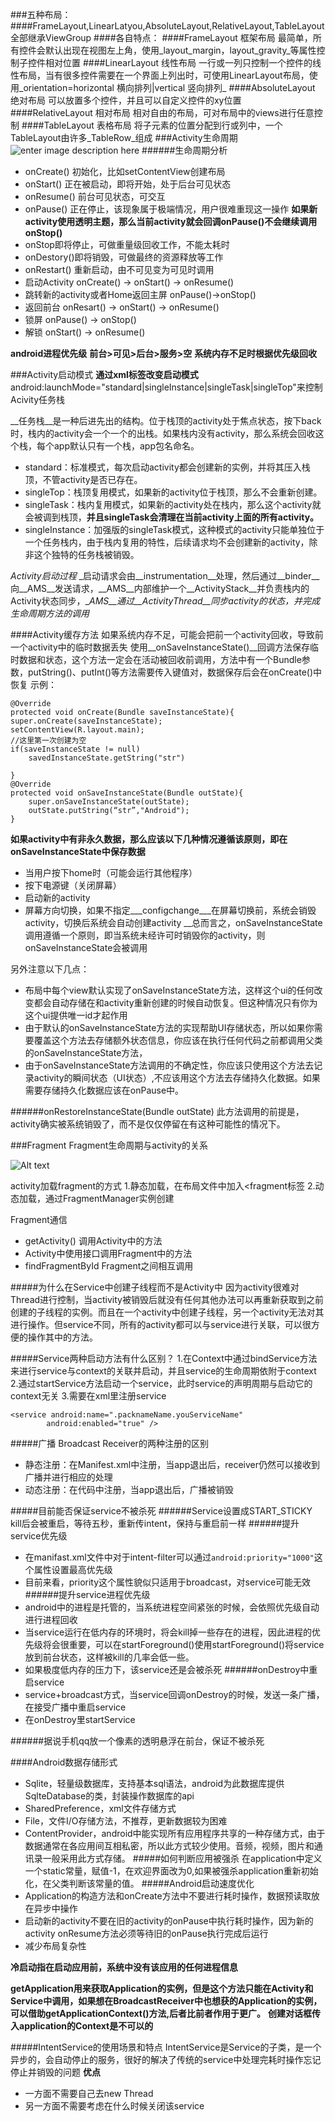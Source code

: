 ###五种布局：
####FrameLayout,LinearLatyou,AbsoluteLayout,RelativeLayout,TableLayout全部继承ViewGroup
####各自特点：
####FrameLayout 框架布局
最简单，所有控件会默认出现在视图左上角，使用_layout_margin，layout_gravity_等属性控制子控件相对位置
####LinearLayout 线性布局
一行或一列只控制一个控件的线性布局，当有很多控件需要在一个界面上列出时，可使用LinearLayout布局，使用_orientation=horizontal 横向排列|vertical 竖向排列_
####AbsoluteLayout 绝对布局
可以放置多个控件，并且可以自定义控件的xy位置
####RelativeLayout 相对布局
相对自由的布局，可对布局中的views进行任意控制
####TableLayout 表格布局
将子元素的位置分配到行或列中，一个TableLayout由许多_TableRow_组成
###Activity生命周期
![enter image description here](https://camo.githubusercontent.com/1523c46db6fb3e46f13db6effb0b27e972dd85d8/687474703a2f2f696d672e626c6f672e6373646e2e6e65742f3230313330383238313431393032383132)
######生命周期分析
- onCreate() 初始化，比如setContentView创建布局
- onStart() 正在被启动，即将开始，处于后台可见状态
- onResume() 前台可见状态，可交互
- onPause() 正在停止，该现象属于极端情况，用户很难重现这一操作
 __如果新activity使用透明主题，那么当前activity就会回调onPause()不会继续调用onStop()__
- onStop即将停止，可做重量级回收工作，不能太耗时
- onDestory()即将销毁，可做最终的资源释放等工作
- onRestart() 重新启动，由不可见变为可见时调用
- 启动Activity onCreate() -> onStart() -> onResume()
- 跳转新的activity或者Home返回主屏 onPause()->onStop()
- 返回前台 onResart() -> onStart() -> onResume()
- 锁屏  onPause() -> onStop()
- 解锁  onStart() -> onResume()

__android进程优先级__
__前台>可见>后台>服务>空__
__系统内存不足时根据优先级回收__

###Activity启动模式
__通过xml标签改变启动模式__
android:launchMode="standard|singleInstance|singleTask|singleTop"来控制Acivity任务栈

__任务栈__是一种后进先出的结构。位于栈顶的activity处于焦点状态，按下back时，栈内的activity会一个一个的出栈。如果栈内没有activity，那么系统会回收这个栈，每个app默认只有一个栈，app包名命名。

- standard：标准模式，每次启动activity都会创建新的实例，并将其压入栈顶，不管activity是否已存在。
- singleTop：栈顶复用模式，如果新的activity位于栈顶，那么不会重新创建。
- singleTask：栈内复用模式，如果新的activity处在栈内，那么这个activity就会被调到栈顶，__并且singleTask会清理在当前activity上面的所有activity。__
- singleInstance：加强版的singleTask模式，这种模式的activity只能单独位于一个任务栈内，由于栈内复用的特性，后续请求均不会创建新的activity，除非这个独特的任务栈被销毁。

_Activity启动过程_
_启动请求会由__instrumentation__处理，然后通过__binder__向__AMS__发送请求，__AMS__内部维护一个__ActivityStack__并负责栈内的Activity状态同步，__AMS__通过__ActivityThread__同步activity的状态，并完成生命周期方法的调用_

####Activity缓存方法
如果系统内存不足，可能会把前一个activity回收，导致前一个activity中的临时数据丢失
使用__onSaveInstanceState()__回调方法保存临时数据和状态，这个方法一定会在活动被回收前调用，方法中有一个Bundle参数，putString()、putInt()等方法需要传入键值对，数据保存后会在onCreate()中恢复
示例：
		
	@Override
	protected void onCreate(Bundle saveInstanceState){
	super.onCreate(saveInstanceState);
	setContentView(R.layout.main);
	//这里第一次创建为空
	if(saveInstanceState != null)
		savedInstanceState.getString("str")
	
	}
	@Override
	protected void onSaveInstanceState(Bundle outState){
		super.onSaveInstanceState(outState);
		outState.putString(“str”,"Android");
	}

__如果activity中有非永久数据，那么应该以下几种情况遵循该原则，即在onSaveInstanceState中保存数据__
- 当用户按下home时（可能会运行其他程序）
- 按下电源键（关闭屏幕）
- 启动新的activity
- 屏幕方向切换，如果不指定___configchange___在屏幕切换前，系统会销毁activity，切换后系统会自动创建activity
__总而言之，onSaveInstanceState调用遵循一个原则，即当系统未经许可时销毁你的activity，则onSaveInstanceState会被调用

另外注意以下几点：
- 布局中每个view默认实现了onSaveInstanceState方法，这样这个ui的任何改变都会自动存储在和activity重新创建的时候自动恢复。但这种情况只有你为这个ui提供唯一id才起作用
- 由于默认的onSaveInstanceState方法的实现帮助UI存储状态，所以如果你需要覆盖这个方法去存储额外状态信息，你应该在执行任何代码之前都调用父类的onSaveInstanceState方法，
- 由于onSaveInstanceState方法调用的不确定性，你应该只使用这个方法去记录activity的瞬间状态（UI状态）,不应该用这个方法去存储持久化数据。如果需要存储持久化数据应该在onPause中。

######onRestoreInstanceState(Bundle outState)
此方法调用的前提是，activity确实被系统销毁了，而不是仅仅停留在有这种可能性的情况下。

###Fragment
Fragment生命周期与activity的关系

![Alt text](./Fragment.png)

activity加载fragment的方式
1.静态加载，在布局文件中加入<fragment标签
2.动态加载，通过FragmentManager实例创建

Fragment通信
- getActivity() 调用Activity中的方法
- Activity中使用接口调用Fragment中的方法
- findFragmentById Fragment之间相互调用

#####为什么在Service中创建子线程而不是Activity中
因为activity很难对Thread进行控制，当activity被销毁后就没有任何其他办法可以再重新获取到之前创建的子线程的实例。而且在一个activity中创建子线程，另一个activity无法对其进行操作。但service不同，所有的activity都可以与service进行关联，可以很方便的操作其中的方法。

#####Service两种启动方法有什么区别？
1.在Context中通过bindService方法来进行service与context的关联并启动，并且service的生命周期依附于context
2.通过startService方法启动一个service，此时service的声明周期与启动它的context无关
3.需要在xml里注册service
	
	<service android:name=".packnameName.youServiceName"
	        android:enabled="true" />

#####广播 Broadcast Receiver的两种注册的区别
- 静态注册：在Manifest.xml中注册，当app退出后，receiver仍然可以接收到广播并进行相应的处理
- 动态注册：在代码中注册，当app退出后，广播被销毁

#####目前能否保证service不被杀死
######Service设置成START_STICKY
kill后会被重启，等待五秒，重新传intent，保持与重启前一样
######提升service优先级
- 在manifast.xml文件中对于intent-filter可以通过`android:priority="1000"`这个属性设置最高优先级
- 目前来看，priority这个属性貌似只适用于broadcast，对service可能无效
######提升service进程优先级
- android中的进程是托管的，当系统进程空间紧张的时候，会依照优先级自动进行进程回收
- 当service运行在低内存的环境时，将会kill掉一些存在的进程，因此进程的优先级将会很重要，可以在startForeground()使用startForeground()将service放到前台状态，这样被kill的几率会低一些。
- 如果极度低内存的压力下，该service还是会被杀死
######onDestroy中重启service
- service+broadcast方式，当service回调onDestroy的时候，发送一条广播，在接受广播中重启service
- 在onDestroy里startService

######据说手机qq放一个像素的透明悬浮在前台，保证不被杀死

####Android数据存储形式
- Sqlite，轻量级数据库，支持基本sql语法，android为此数据库提供SqlteDatabase的类，封装操作数据库的api
- SharedPreference，xml文件存储方式
- File，文件I/O存储方法，不推荐，更新数据较为困难
- ContentProvider，android中能实现所有应用程序共享的一种存储方式，由于数据通常在各应用间互相私密，所以此方式较少使用。音频，视频，图片和通讯录一般采用此方式存储。
#####如何判断应用被强杀
在application中定义一个static常量，赋值-1，在欢迎界面改为0,如果被强杀application重新初始化，在父类判断该常量的值。
#####Android启动速度优化
- Application的构造方法和onCreate方法中不要进行耗时操作，数据预读取放在异步中操作
- 启动新的activity不要在旧的activity的onPause中执行耗时操作，因为新的activity onResume方法必须等待旧的onPause执行完成后运行
- 减少布局复杂性

__冷启动指在启动应用前，系统中没有该应用的任何进程信息__

__getApplication用来获取Application的实例，但是这个方法只能在Activity和Service中调用，如果想在BroadcastReceiver中也想获的Application的实例，可以借助getApplicationContext()方法,后者比前者作用于更广。__
__创建对话框传入application的Context是不可以的__

#####IntentService的使用场景和特点
IntentService是Service的子类，是一个异步的，会自动停止的服务，很好的解决了传统的service中处理完耗时操作忘记停止并销毁的问题
__优点__
- 一方面不需要自己去new Thread
- 另一方面不需要考虑在什么时候关闭该service